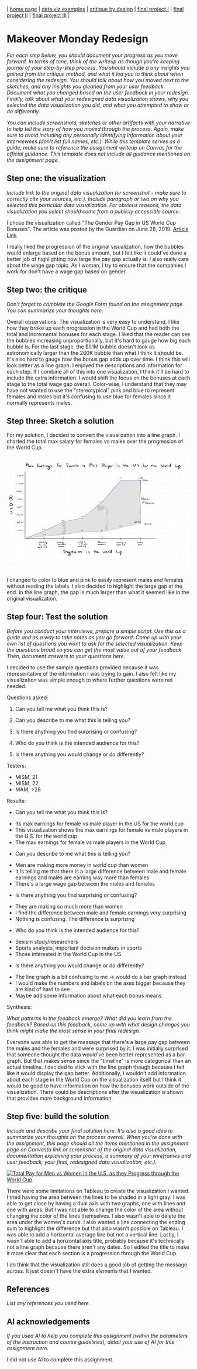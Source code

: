 | [home page](README.md) | [data viz examples](dataviz-examples.md) | [critique by design](critique-by-design.md) | [final project I](final-project-part-one.md) | [final project II](final-project-part-two.md) | [final project III](final-project-part-three.md) |

# Makeover Monday Redesign
_For each step below, you should document your progress as you move forward.  In terms of tone, think of the writeup as though you're keeping journal of your step-by-step process.   You should include a any insights you gained from the critique method, and what it led you to think about when considering the redesign.  You should talk about how you moved next to the sketches, and any insights you gleaned from your user feedback.  Document what you changed based on the user feedback in your redesign.  Finally, talk about what your redesigned data visualization shows, why you selected the data visualization you did, and what you attempted to show or do differently._

_You can include screenshots, sketches or other artifacts with your narrative to help tell the story of how you moved through the process.  Again, make sure to avoid including any personally identifying information about your interviewees (don't list full names, etc.).  While this template serves as a guide, make sure to reference the assignment writeup on Canvas for the official guidance.  This template does not include all guidance mentioned on the assignment page._

## Step one: the visualization

_Include link to the original data visualization (or screenshot - make sure to correctly cite your sources, etc.).  Include paragraph or two on why you selected this particular data visualization.  For obvious reasons, the data visualization you select should come from a publicly accessible source._

I chose the visualization called "The Gender Pay Gap in US World Cup Bonuses". The article was posted by the Guardian on June 28, 2019. [Article Link](https://www.theguardian.com/football/ng-interactive/2019/jun/28/revealed-the-731003-gender-pay-gap-in-us-world-cup-bonuses)

I really liked the progression of the original visualization, how the bubbles would enlarge based on the bonus amount, but I felt like it could've done a better job of highlighting how large the pay gap actually is. I also really care about the wage gap topic. As I woman, I try to ensure that the companies I work for don't have a wage gap based on gender. 

## Step two: the critique
_Don't forget to complete the Google Form found on the assignment page.  You can summarize your thoughts here._

Overall observations:
The visualization is very easy to understand. I like how they broke up each progression in the World Cup and had both the total and incremental bonuses for each stage. I liked that the reader can see the bubbles increasing unproportionally, but it's hard to gauge how big each bubble is. For the last stage, the $1.1M bubble doesn't look as astronomically larger than the 260K bubble than what I think it should be. It's also hard to gauge how the bonus gap adds up over time. I think this will look better as a line graph. I enjoyed the descriptions and information for each step. If I combine all of this into one visualization, I think it'll be hard to include the extra information. I would shift the focus on the bonuses at each stage to the total wage gap overall. Color-wise, I understand that they may have not wanted to use the "stereotypical" pink and blue to represent females and males but it's confusing to use blue for females since it normally represents males. 

## Step three: Sketch a solution

For my solution, I decided to convert the visualization into a line graph. I charted the total max salary for females vs males over the progression of the World Cup. 

![Sketch](MakeoverMondaySketch.png)

I changed to color to blue and pink to easily represent males and females without reading the labels. I also decided to highlight the large gap at the end. In the line graph, the gap is much larger than what it seemed like in the original visualization. 

## Step four: Test the solution

_Before you conduct your interviews, prepare a simple script.  Use this as a guide and as a way to take notes as you go forward. Come up with your own list of questions you want to ask for the selected visualization. Keep the questions broad so you can get the most value out of your feedback. Then, document answers to your questions here._

I decided to use the sample questions provided because it was representative of the information I was trying to gain. I also felt like my visualization was simple enough to where further questions were not needed. 

Questions asked: 

1. Can you tell me what you think this is?

2. Can you describe to me what this is telling you?

3. Is there anything you find surprising or confusing?

4. Who do you think is the intended audience for this?

5. Is there anything you would change or do differently?

Testers:
* MISM, 21
* MISM, 22
* MAM, >28

Results: 

*  Can you tell me what you think this is?
- Its max earnings for female vs male player in the US for the world cup
- This visualization shows the max earnings for female vs male players in the U.S. for the world cup
- The max earnings for female vs male players in the World Cup
* Can you describe to me what this is telling you?
- Men are making more money in world cup than women
- It is telling me that there is a large difference between male and female earnings and males are earning way more than females
- There's a large wage gap between the males and females
* Is there anything you find surprising or confusing?
- They are making so much more than women
- I find the difference between male and female earnings very surprising
- Nothing is confusing. The difference is surprising
* Who do you think is the intended audience for this?
- Sexism study/researchers
- Sports analysts, important decision makers in sports
- Those interested in the World Cup in the US
* Is there anything you would change or do differently?
- The line graph is a bit confusing to me → would do a bar graph instead
- I would make the numbers and labels on the axes bigger because they are kind of hard to see
- Maybe add some information about what each bonus means

Synthesis: 

_What patterns in the feedback emerge?  What did you learn from the feedback?  Based on this feedback, come up with what design changes you think might make the most sense in your final redesign._

Everyone was able to get the message that there's a large pay gap between the males and the females and were surprised by it. I was initially surprised that someone thought the data would've been better represented as a bar graph. But that makes sense since the "timeline" is more categorical than an actual timeline. I decided to stick with the line graph though because I felt like it would display the gap better. Additionally, I wouldn't add information about each stage in the World Cup on the visualization itself but I think it would be good to have information on how the bonuses work outside of the visualization. There could be descriptions after the visualization is shown that provides more background information. 

## Step five: build the solution

_Include and describe your final solution here. It's also a good idea to summarize your thoughts on the process overall. When you're done with the assignment, this page should all the items mentioned in the assignment page on Canvas(a link or screenshot of the original data visualization, documentation explaining your process, a summary of your wireframes and user feedback, your final, redesigned data visualization, etc.)._

<div class='tableauPlaceholder' id='viz1739396142691' style='position: relative'><noscript><a href='#'><img alt='Total Pay for Men vs Women in the U.S. as they Progress through the World Cup ' src='https:&#47;&#47;public.tableau.com&#47;static&#47;images&#47;Ma&#47;MakeoverMonday_17393961334560&#47;Sheet1&#47;1_rss.png' style='border: none' /></a></noscript><object class='tableauViz'  style='display:none;'><param name='host_url' value='https%3A%2F%2Fpublic.tableau.com%2F' /> <param name='embed_code_version' value='3' /> <param name='site_root' value='' /><param name='name' value='MakeoverMonday_17393961334560&#47;Sheet1' /><param name='tabs' value='no' /><param name='toolbar' value='yes' /><param name='static_image' value='https:&#47;&#47;public.tableau.com&#47;static&#47;images&#47;Ma&#47;MakeoverMonday_17393961334560&#47;Sheet1&#47;1.png' /> <param name='animate_transition' value='yes' /><param name='display_static_image' value='yes' /><param name='display_spinner' value='yes' /><param name='display_overlay' value='yes' /><param name='display_count' value='yes' /><param name='language' value='en-US' /><param name='filter' value='publish=yes' /></object></div>                
<script type='text/javascript'>                    
  var divElement = document.getElementById('viz1739396142691');                    
  var vizElement = divElement.getElementsByTagName('object')[0];                    
  vizElement.style.width='100%';vizElement.style.height=(divElement.offsetWidth*0.75)+'px';                    
  var scriptElement = document.createElement('script');                    
  scriptElement.src = 'https://public.tableau.com/javascripts/api/viz_v1.js';                    
  vizElement.parentNode.insertBefore(scriptElement, vizElement);                
</script>

There were some limitations on Tableau to create the visualization I wanted. I tried having the area between the lines to be shaded in a light gray. I was able to get close by having a dual axis with two graphs, one with lines and one with areas. But I was not able to change the color of the area without changing the color of the lines themselves. I also wasn't able to delete the area under the women's curve. I also wanted a line connecting the ending sum to highlight the difference but that also wasn't possible on Tableau. I was able to add a horizontal average line but not a vertical line. Lastly, I wasn't able to add a horizontal axis title, probably because it's technically not a line graph because there aren't any dates. So I edited the title to make it more clear that each section is a progression through the World Cup.

I do think that the visualization still does a good job of getting the message across. It just doesn't have the extra elements that I wanted. 

## References
_List any references you used here._

## AI acknowledgements
_If you used AI to help you complete this assignment (within the parameters of the instruction and course guidelines), detail your use of AI for this assignment here._

I did not use AI to complete this assignment. 

